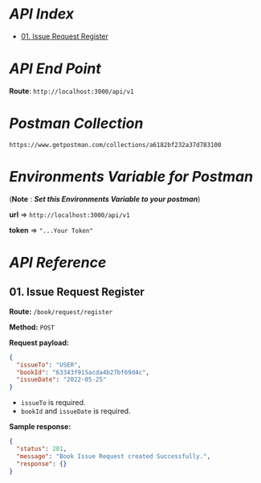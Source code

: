# _API Index_

- [01. Issue Request Register](#01-issue-request-register)

# _API End Point_

**Route**: `http://localhost:3000/api/v1`

# _Postman Collection_

```
https://www.getpostman.com/collections/a6182bf232a37d783100
```

# _Environments Variable for Postman_

(**Note** : _**Set this Environments Variable to your postman**_)

**url** => `http://localhost:3000/api/v1`

**token** => `"...Your Token"`

# _API Reference_

## 01. Issue Request Register

**Route:**
`/book/request/register`

**Method:**
`POST`

**Request payload:**

```json
{
  "issueTo": "USER",
  "bookId": "63343f915acda4b27bf69d4c",
  "issueDate": "2022-05-25"
}
```

- `issueTo` is required.
- `bookId` and `issueDate` is required.

**Sample response:**

```json
{
  "status": 201,
  "message": "Book Issue Request created Successfully.",
  "response": {}
}
```